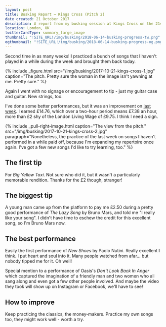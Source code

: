 ```yaml
---
layout: post
title: Busking Report – Kings Cross (Pitch 2)
date_created: 21 October 2017
description: A report from my busking session at Kings Cross on the 21st of October!
location: London, UK
twitterCardType: summary_large_image
thumbnail: "!SITE_URL!/img/busking/2018-06-14-busking-progress-tw.png"
ogthumbnail: "!SITE_URL!/img/busking/2018-06-14-busking-progress-og.png"
---
```


Second time in as many weeks! I practiced a bunch of songs that I haven't played in a while during the week and brought them back today.

{% include _figure.html src="/img/busking/2017-10-21-kings-cross-1.jpg" caption="The pitch. Pretty sure the woman in the image isn't yawning at me. Pretty sure." %}

Again I went with no signage or encouragement to tip - just my guitar case and guitar. New strings, too.

I've done some better performances, but it was an improvement on [last week](/busking/2017-10-14-north-greenwich). I earned £14.76, which over a two-hour period means £7.38 an hour, more than £2 shy of the London Living Wage of £9.75. I think I need a sign.

{% include _pull-right-image.html caption="The view from the pitch." src="/img/busking/2017-10-21-kings-cross-2.jpg" paragraph="Nonetheless, the practice of the last week on songs I haven't performed in a while paid off, because I'm expanding my repertoire once again. I've got a few new songs I'd like to try learning, too." %}

## The first tip

For _Big Yellow Taxi_. Not sure who did it, but it wasn't a particularly memorable rendition. Thanks for the £2 though, stranger!

## The biggest tip

A young man came up from the platform to pay me £2.50 during a pretty good performance of _The Lazy Song_ by Bruno Mars, and told me "I really like your song". I didn't have time to eschew the credit for this excellent song, so I'm Bruno Mars now.

## The best performance

Easily the first performance of _New Shoes_ by Paolo Nutini. Really excellent I think. I put heart and soul into it. Many people watched from afar... but nobody tipped me for it. Oh well!

Special mention to a performance of Oasis's _Don't Look Back In Anger_ which captured the imagination of a friendly man and two women who all sang along and even got a few other people involved. And maybe the video they took will show up on Instagram or Facebook, we'll have to see!

## How to improve

Keep practicing the classics, the money-makers. Practice my own songs too, they might work well - worth a try.